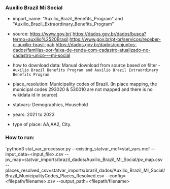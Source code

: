 ###  Auxilio Brazil Mi Social

- import_name: "Auxilio_Brazil_Benefits_Program" and "Auxilio_Brazil_Extraordinary_Benefits_Program"

- source: https://www.gov.br/
          https://dados.gov.br/dados/busca?termo=auxilio%2520Brasil
          https://www.gov.br/pt-br/servicos/receber-o-auxilio-brasil-pab
          https://dados.gov.br/dados/conjuntos-dados/familias-por-faixa-de-renda-com-cadastro-atualizado-no-cadastro-unico---mi-social

- how to download data: Manual download from source based on filter - `Auxilio Brazil Benefits Program and Auxilio Brazil Extraordinary Benefits Program`

- place_resolution: Municipality codes of Brazil. (In place mapping, the municipal codes 293020 & 530010 are not mapped and there is no wikidata id in source)

- statvars: Demographics, Household
  
- years: 2021 to 2023

- type of place: AA,AA2, City. 

### How to run:

`python3 stat_var_processor.py --existing_statvar_mcf=stat_vars.mcf --input_data=<input_file>.csv --pv_map=statvar_imports/brazil_dados/Auxilio_Brazil_MI_Social/pv_map.csv --places_resolved_csv=statvar_imports/brazil_dados/Auxilio_Brazil_MI_Social/Brazil_MunicipalityCodes_Places_Resolved.csv --config=<filepath/filename>.csv --output_path=<filepath/filename>

